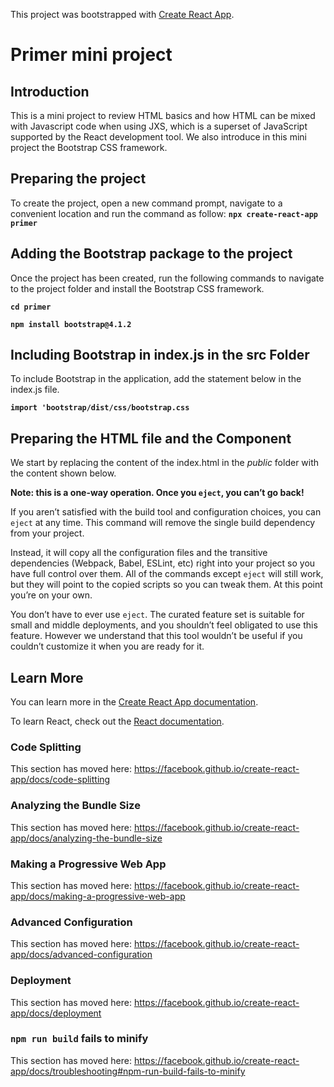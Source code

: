 This project was bootstrapped with [Create React App](https://github.com/facebook/create-react-app).

# Primer mini project

## Introduction

This is a mini project to review HTML basics and how HTML can be mixed with Javascript code when using JXS, which is a superset of JavaScript supported by the React development tool. We also introduce in this mini project the Bootstrap CSS framework.

## Preparing the project

To create the project, open a new command prompt, navigate to a convenient location and run the command as follow:
**`npx create-react-app primer`**


## Adding the Bootstrap package to the project

Once the project has been created, run the following commands to navigate to the project folder and install the Bootstrap CSS framework.

**`cd primer`**

**`npm install bootstrap@4.1.2`**

## Including Bootstrap in index.js in the src Folder

To include Bootstrap in the application, add the statement below in the index.js file.

**`import 'bootstrap/dist/css/bootstrap.css`**

## Preparing the HTML file and the Component

We start by replacing the content of the index.html in the _public_ folder with the content shown below.

**Note: this is a one-way operation. Once you `eject`, you can’t go back!**

If you aren’t satisfied with the build tool and configuration choices, you can `eject` at any time. This command will remove the single build dependency from your project.

Instead, it will copy all the configuration files and the transitive dependencies (Webpack, Babel, ESLint, etc) right into your project so you have full control over them. All of the commands except `eject` will still work, but they will point to the copied scripts so you can tweak them. At this point you’re on your own.

You don’t have to ever use `eject`. The curated feature set is suitable for small and middle deployments, and you shouldn’t feel obligated to use this feature. However we understand that this tool wouldn’t be useful if you couldn’t customize it when you are ready for it.

## Learn More

You can learn more in the [Create React App documentation](https://facebook.github.io/create-react-app/docs/getting-started).

To learn React, check out the [React documentation](https://reactjs.org/).

### Code Splitting

This section has moved here: https://facebook.github.io/create-react-app/docs/code-splitting

### Analyzing the Bundle Size

This section has moved here: https://facebook.github.io/create-react-app/docs/analyzing-the-bundle-size

### Making a Progressive Web App

This section has moved here: https://facebook.github.io/create-react-app/docs/making-a-progressive-web-app

### Advanced Configuration

This section has moved here: https://facebook.github.io/create-react-app/docs/advanced-configuration

### Deployment

This section has moved here: https://facebook.github.io/create-react-app/docs/deployment

### `npm run build` fails to minify

This section has moved here: https://facebook.github.io/create-react-app/docs/troubleshooting#npm-run-build-fails-to-minify
